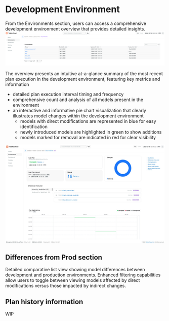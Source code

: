 # Development Environment

From the Environments section, users can access a comprehensive development environment overview that provides detailed insights. 
![tcloud environmnet page](environments.png)

The overview presents an intuitive at-a-glance summary of the most recent plan execution in the development environment, featuring key metrics and information 

- detailed plan execution interval timing and frequency
- comprehensive count and analysis of all models present in the environment
- an interactive and informative pie chart visualization that clearly illustrates model changes within the development environment
    - models with direct modifications are represented in blue for easy identification
    - newly introduced models are highlighted in green to show additions
    - models marked for removal are indicated in red for clear visibility

![tcloud development environmnet](tcloud_development_environment.png)

## Differences from Prod section

Detailed comparative list view showing model differences between development and production environments. Enhanced filtering capabilities allow users to toggle between viewing models affected by direct modifications versus those impacted by indirect changes. 

## Plan history information

WIP